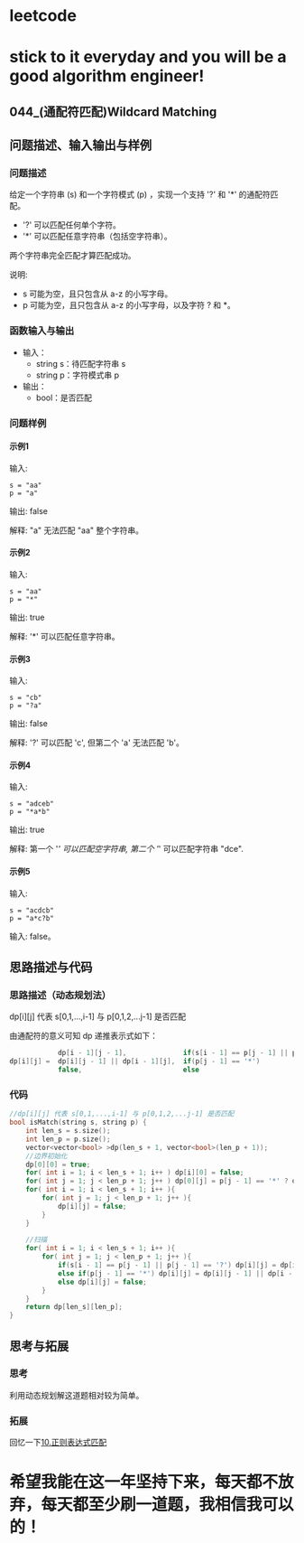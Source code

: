 # leetcode
# stick to it everyday and you will be a good algorithm engineer!
## 044_(通配符匹配)Wildcard Matching
## 问题描述、输入输出与样例

### 问题描述

给定一个字符串 (s) 和一个字符模式 (p) ，实现一个支持 '?' 和 '*' 的通配符匹配。

* '?' 可以匹配任何单个字符。
* '*' 可以匹配任意字符串（包括空字符串）。

两个字符串完全匹配才算匹配成功。

说明:

* s 可能为空，且只包含从 a-z 的小写字母。
* p 可能为空，且只包含从 a-z 的小写字母，以及字符 ? 和 *。

### 函数输入与输出

* 输入：
	* string s：待匹配字符串 s
	* string p：字符模式串 p
* 输出：
	* bool：是否匹配
	
### 问题样例

#### 示例1

输入:

	s = "aa"
	p = "a"

输出: false

解释: "a" 无法匹配 "aa" 整个字符串。

#### 示例2

输入:

	s = "aa"
	p = "*"

输出: true

解释: '*' 可以匹配任意字符串。

#### 示例3

输入:

	s = "cb"
	p = "?a"

输出: false

解释: '?' 可以匹配 'c', 但第二个 'a' 无法匹配 'b'。

#### 示例4

输入:

	s = "adceb"
	p = "*a*b"

输出: true

解释: 第一个 '*' 可以匹配空字符串, 第二个 '*' 可以匹配字符串 "dce".

#### 示例5

输入:

	s = "acdcb"
	p = "a*c?b"

输入: false。
	
	
## 思路描述与代码	
### 思路描述（动态规划法）
dp[i][j] 代表 s[0,1,...,i-1] 与 p[0,1,2,...j-1] 是否匹配

由通配符的意义可知 dp 递推表示式如下：
```cpp
			dp[i - 1][j - 1],              if(s[i - 1] == p[j - 1] || p[j - 1] == '?')
dp[i][j] =  dp[i][j - 1] || dp[i - 1][j],  if(p[j - 1] == '*')
			false,                         else			
```
### 代码
```cpp
//dp[i][j] 代表 s[0,1,...,i-1] 与 p[0,1,2,...j-1] 是否匹配
bool isMatch(string s, string p) {
	int len_s = s.size();
	int len_p = p.size();
	vector<vector<bool> >dp(len_s + 1, vector<bool>(len_p + 1));
	//边界初始化
	dp[0][0] = true;
	for( int i = 1; i < len_s + 1; i++ ) dp[i][0] = false;
	for( int j = 1; j < len_p + 1; j++ ) dp[0][j] = p[j - 1] == '*' ? dp[0][j - 1] : false;
	for( int i = 1; i < len_s + 1; i++ ){
		for( int j = 1; j < len_p + 1; j++ ){
			dp[i][j] = false;
		}
	}
	
	//扫描
	for( int i = 1; i < len_s + 1; i++ ){
		for( int j = 1; j < len_p + 1; j++ ){
			if(s[i - 1] == p[j - 1] || p[j - 1] == '?') dp[i][j] = dp[i - 1][j - 1];
			else if(p[j - 1] == '*') dp[i][j] = dp[i][j - 1] || dp[i - 1][j];
			else dp[i][j] = false;
		}
	}
	return dp[len_s][len_p];
}
```
## 思考与拓展
### 思考
利用动态规划解这道题相对较为简单。
### 拓展
回忆一下[10.正则表达式匹配](https://leetcode-cn.com/problems/regular-expression-matching/)


	  
# 希望我能在这一年坚持下来，每天都不放弃，每天都至少刷一道题，我相信我可以的！
